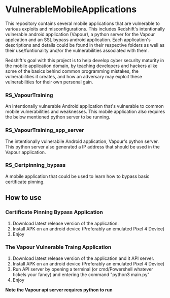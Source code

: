 # VulnerableMobileApplications
This repository contains several mobile applications that are vulnerable to various exploits and misconfigurations. This includes Redshift's intentionally vulnerable android application (Vapour), a python server for the Vapour applcation and an SSL bypass android application. Each application's descriptions and details could be found in their respective folders as well as their use/funtionality and/or the vulnerabilities associated with them.

Redshift's goal with this project is to help develop cyber security maturity in the mobile application domain, by teaching developers and hackers alike some of the basics behind common programming mistakes, the vulnerabilities it creates, and how an adversary may exploit these vulnerabilities for their own personal gain.

### RS_VapourTraining
An intentionally vulnerable Android application that's vulnerable to common mobile vulnerabilities and weaknesses. This mobile application also requires the below mentioned python server to be running.

### RS_VapourTraining_app_server
The intentionally vulnerabile Android application, Vapour's python server. This python server also generated a IP address that should be used in the Vapour application.

### RS_Certpinning_bypass
A mobile application that could be used to learn how to bypass basic certificate pinning.

## How to use

### Certificate Pinning Bypass Application
1. Download latest release version of the application.
2. Install APK on an android device (Preferably an emulated Pixel 4 Device)
3. Enjoy

### The Vapour Vulnerable Traing Application
1. Download latest release version of the application and it API server.
2. Install APK on an android device (Preferably an emulated Pixel 4 Device)
3. Run API server by opening a terminal (or cmd/Powershell whatever tickels your fancy) and entering the command "python3 main.py"
4.  Enjoy

**Note the Vapour api server requires python to run**

